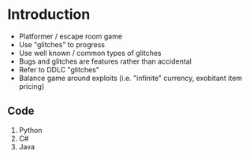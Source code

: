 # Introduction 

- Platformer / escape room game
- Use "glitches" to progress
- Use well known / common types of glitches
- Bugs and glitches are features rather than accidental
- Refer to DDLC "glitches"
- Balance game around exploits (i.e. "infinite" currency, exobitant item pricing)

## Code

1. Python
2. C#
3. Java

